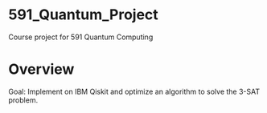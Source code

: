 # 591_Quantum_Project
Course project for 591 Quantum Computing

# Overview
Goal: Implement on IBM Qiskit and optimize an algorithm to solve the 3-SAT problem.

